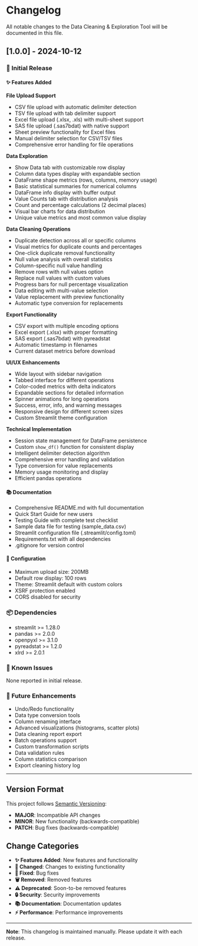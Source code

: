 # Changelog

All notable changes to the Data Cleaning & Exploration Tool will be documented in this file.

## [1.0.0] - 2024-10-12

### 🎉 Initial Release

#### ✨ Features Added

**File Upload Support**
- CSV file upload with automatic delimiter detection
- TSV file upload with tab delimiter support
- Excel file upload (.xlsx, .xls) with multi-sheet support
- SAS file upload (.sas7bdat) with native support
- Sheet preview functionality for Excel files
- Manual delimiter selection for CSV/TSV files
- Comprehensive error handling for file operations

**Data Exploration**
- Show Data tab with customizable row display
- Column data types display with expandable section
- DataFrame shape metrics (rows, columns, memory usage)
- Basic statistical summaries for numerical columns
- DataFrame info display with buffer output
- Value Counts tab with distribution analysis
- Count and percentage calculations (2 decimal places)
- Visual bar charts for data distribution
- Unique value metrics and most common value display

**Data Cleaning Operations**
- Duplicate detection across all or specific columns
- Visual metrics for duplicate counts and percentages
- One-click duplicate removal functionality
- Null value analysis with overall statistics
- Column-specific null value handling
- Remove rows with null values option
- Replace null values with custom values
- Progress bars for null percentage visualization
- Data editing with multi-value selection
- Value replacement with preview functionality
- Automatic type conversion for replacements

**Export Functionality**
- CSV export with multiple encoding options
- Excel export (.xlsx) with proper formatting
- SAS export (.sas7bdat) with pyreadstat
- Automatic timestamp in filenames
- Current dataset metrics before download

**UI/UX Enhancements**
- Wide layout with sidebar navigation
- Tabbed interface for different operations
- Color-coded metrics with delta indicators
- Expandable sections for detailed information
- Spinner animations for long operations
- Success, error, info, and warning messages
- Responsive design for different screen sizes
- Custom Streamlit theme configuration

**Technical Implementation**
- Session state management for DataFrame persistence
- Custom `show_df()` function for consistent display
- Intelligent delimiter detection algorithm
- Comprehensive error handling and validation
- Type conversion for value replacements
- Memory usage monitoring and display
- Efficient pandas operations

#### 📚 Documentation
- Comprehensive README.md with full documentation
- Quick Start Guide for new users
- Testing Guide with complete test checklist
- Sample data file for testing (sample_data.csv)
- Streamlit configuration file (.streamlit/config.toml)
- Requirements.txt with all dependencies
- .gitignore for version control

#### 🔧 Configuration
- Maximum upload size: 200MB
- Default row display: 100 rows
- Theme: Streamlit default with custom colors
- XSRF protection enabled
- CORS disabled for security

### 📦 Dependencies
- streamlit >= 1.28.0
- pandas >= 2.0.0
- openpyxl >= 3.1.0
- pyreadstat >= 1.2.0
- xlrd >= 2.0.1

### 🐛 Known Issues
None reported in initial release.

### 🔮 Future Enhancements
- Undo/Redo functionality
- Data type conversion tools
- Column renaming interface
- Advanced visualizations (histograms, scatter plots)
- Data cleaning report export
- Batch operations support
- Custom transformation scripts
- Data validation rules
- Column statistics comparison
- Export cleaning history log

---

## Version Format

This project follows [Semantic Versioning](https://semver.org/):
- **MAJOR**: Incompatible API changes
- **MINOR**: New functionality (backwards-compatible)
- **PATCH**: Bug fixes (backwards-compatible)

## Change Categories

- **✨ Features Added**: New features and functionality
- **🔧 Changed**: Changes to existing functionality
- **🐛 Fixed**: Bug fixes
- **🗑️ Removed**: Removed features
- **⚠️ Deprecated**: Soon-to-be removed features
- **🔒 Security**: Security improvements
- **📚 Documentation**: Documentation updates
- **⚡ Performance**: Performance improvements

---

**Note**: This changelog is maintained manually. Please update it with each release.
